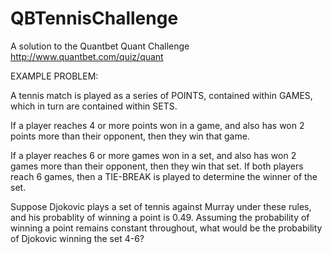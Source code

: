 # QBTennisChallenge

A solution to the Quantbet Quant Challenge http://www.quantbet.com/quiz/quant

EXAMPLE PROBLEM:

A tennis match is played as a series of POINTS, contained within GAMES, which in turn are contained within SETS.

If a player reaches 4 or more points won in a game, and also has won 2 points more than their opponent, then they win that game.

If a player reaches 6 or more games won in a set, and also has won 2 games more than their opponent, then they win that set. If both players reach 6 games, then a TIE-BREAK is played to determine the winner of the set.

Suppose Djokovic plays a set of tennis against Murray under these rules, and his probablity of winning a point is 0.49. Assuming the probability of winning a point remains constant throughout, what would be the probability of Djokovic winning the set 4-6?
